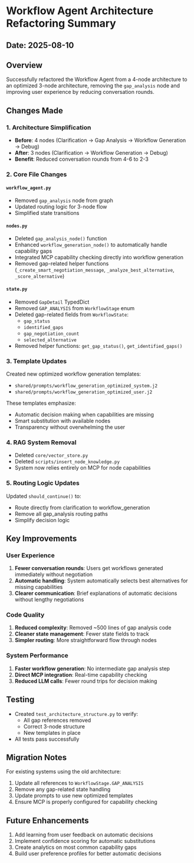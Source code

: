 # Workflow Agent Architecture Refactoring Summary

## Date: 2025-08-10

## Overview
Successfully refactored the Workflow Agent from a 4-node architecture to an optimized 3-node architecture, removing the `gap_analysis` node and improving user experience by reducing conversation rounds.

## Changes Made

### 1. Architecture Simplification
- **Before**: 4 nodes (Clarification → Gap Analysis → Workflow Generation → Debug)
- **After**: 3 nodes (Clarification → Workflow Generation → Debug)
- **Benefit**: Reduced conversation rounds from 4-6 to 2-3

### 2. Core File Changes

#### `workflow_agent.py`
- Removed `gap_analysis` node from graph
- Updated routing logic for 3-node flow
- Simplified state transitions

#### `nodes.py`
- Deleted `gap_analysis_node()` function
- Enhanced `workflow_generation_node()` to automatically handle capability gaps
- Integrated MCP capability checking directly into workflow generation
- Removed gap-related helper functions (`_create_smart_negotiation_message`, `_analyze_best_alternative`, `_score_alternative`)

#### `state.py`
- Removed `GapDetail` TypedDict
- Removed `GAP_ANALYSIS` from `WorkflowStage` enum
- Deleted gap-related fields from `WorkflowState`:
  - `gap_status`
  - `identified_gaps`
  - `gap_negotiation_count`
  - `selected_alternative`
- Removed helper functions: `get_gap_status()`, `get_identified_gaps()`

### 3. Template Updates
Created new optimized workflow generation templates:
- `shared/prompts/workflow_generation_optimized_system.j2`
- `shared/prompts/workflow_generation_optimized_user.j2`

These templates emphasize:
- Automatic decision making when capabilities are missing
- Smart substitution with available nodes
- Transparency without overwhelming the user

### 4. RAG System Removal
- Deleted `core/vector_store.py`
- Deleted `scripts/insert_node_knowledge.py`
- System now relies entirely on MCP for node capabilities

### 5. Routing Logic Updates
Updated `should_continue()` to:
- Route directly from clarification to workflow_generation
- Remove all gap_analysis routing paths
- Simplify decision logic

## Key Improvements

### User Experience
1. **Fewer conversation rounds**: Users get workflows generated immediately without negotiation
2. **Automatic handling**: System automatically selects best alternatives for missing capabilities
3. **Clearer communication**: Brief explanations of automatic decisions without lengthy negotiations

### Code Quality
1. **Reduced complexity**: Removed ~500 lines of gap analysis code
2. **Cleaner state management**: Fewer state fields to track
3. **Simpler routing**: More straightforward flow through nodes

### System Performance
1. **Faster workflow generation**: No intermediate gap analysis step
2. **Direct MCP integration**: Real-time capability checking
3. **Reduced LLM calls**: Fewer round trips for decision making

## Testing
- Created `test_architecture_structure.py` to verify:
  - All gap references removed
  - Correct 3-node structure
  - New templates in place
- All tests pass successfully

## Migration Notes
For existing systems using the old architecture:
1. Update all references to `WorkflowStage.GAP_ANALYSIS`
2. Remove any gap-related state handling
3. Update prompts to use new optimized templates
4. Ensure MCP is properly configured for capability checking

## Future Enhancements
1. Add learning from user feedback on automatic decisions
2. Implement confidence scoring for automatic substitutions
3. Create analytics on most common capability gaps
4. Build user preference profiles for better automatic decisions